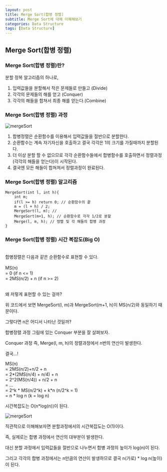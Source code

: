 ```yaml
---
layout: post
title: Merge Sort(합병 정렬)
subtitle: Merge Sort에 대해 이해해보기
categories: Data Structure
tags: [Data Structure]
---
```


## Merge Sort(합병 정렬)
### Merge Sort(합병 정렬)란?
분할 정복 알고리즘의 하나로, 
1. 입력값들을 분할해서 작은 문제들로 만들고 (Divide)
2. 각각의 문제들의 해를 얻고 (Conquer)
3. 각각의 해들을 합쳐서 최종 해를 얻는다.(Combine)

### Merge Sort(합병 정렬) 과정
![mergeSort](https://user-images.githubusercontent.com/95980754/198835684-bd78dfca-a688-4b92-aa92-4de3df542ab9.png)

1. 합병정렬은 순환함수를 이용해서 입력값들을 절반으로 분할한다. 
2. 순환함수는 계속 자기자신을 호출하고 결국 각각은 1의 크기를 가질때까지 분할된다.
3. 더 이상 분할 할 수 없으므로 각각 순환함수들에서 합병함수를 호출하면서 정렬과정(각각의 해들을 얻는다)이 시작된다.
4. 결국엔 모든 해들이 합쳐져서 정렬과정이 완료된다.

### Merge Sort(합병 정렬) 알고리즘
```
MergeSort(int l, int h){
    int m;
    if(l >= h) return 0; // 순환함수의 끝
    m = (l + h) / 2; 
    MergeSort(l, m); // 
    MergeSort(m+1, h); // 순환함수로 각각 1/2로 분할
    Merge(l, m, h); // 정렬 및 각 해들의 합병 과정
}
```
### Merge Sort(합병 정렬) 시간 복잡도(Big O)
<br>
합병정렬은 다음과 같은 순환함수로 표현할 수 있다.
<br><br>
MS(n) <br>
= 0 (if n <= 1) <br>
= 2MS(n/2) + n (if n >= 2) <br><br>

왜 저렇게 표현할 수 있는 걸까? 

위 코드에서 보면 MergeSort(l, m)과 MergeSort(m+1, h)이 MS(n/2)와 동일하기 때문이다.

그렇다면 n은 어디서 나타난 것일까?

합병정렬 과정 그림에 있는 Conquer 부분을 잘 살펴보자.

Conquer 과정 즉, Merge(l, m, h)의 정렬과정에서 n번의 연산이 발생한다.

결국...!<br>

MS(n) <br>
= 2MS(n/2)+n/2 + n <br>
= 2*(2MS(n/4) + n/4) + n<br>
= 2^2(MS(n/4)) + n/2 + n<br>
= ...<br>
= 2^k * MS(n/2^k) + k*n (n/2^k = 1)<br>
= n * log n (k = log n)

시간복잡도는 O(n*log(n))이 된다.

![mergeSort](https://user-images.githubusercontent.com/95980754/198835684-bd78dfca-a688-4b92-aa92-4de3df542ab9.png)

직관적으로 이해해보자면 분할과정에서의 시간복잡도는 O(1)이다. 

즉, 실제로는 합병 과정에서 연산의 대부분이 발생한다. 

대신 분할 과정에서 입력값들을 절반으로 나누면서 합병 과정의 높이가 log(n)이 된다. 

그리고 각각의 합병 과정에서는 n만큼의 연산이 발생하므로 결국 n(가로) * log n(높이)이 된다.





